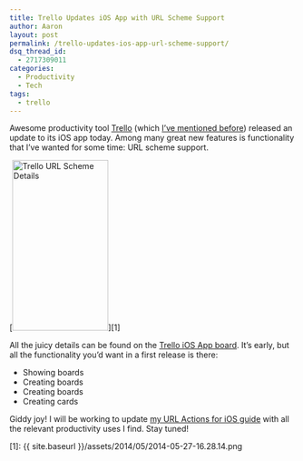 ```yaml
---
title: Trello Updates iOS App with URL Scheme Support
author: Aaron
layout: post
permalink: /trello-updates-ios-app-url-scheme-support/
dsq_thread_id:
  - 2717309011
categories:
  - Productivity
  - Tech
tags:
  - trello
---
```

Awesome productivity tool <a title="Trello" href="http://trello.com" target="_blank">Trello</a> (which <a title="Link Mash (February 11, 2014)" href="http://www.bachyaproductions.com/link-mash-february-11-2014/" target="_blank">I&#8217;ve mentioned before</a>) released an update to its iOS app today. Among many great new features is functionality that I&#8217;ve wanted for some time: URL scheme support.

[<img class="aligncenter size-medium wp-image-1142" src="{{ site.baseurl }}/assets/2014/05/2014-05-27-16.28.14-169x300.png" alt="Trello URL Scheme Details" width="169" height="300" />][1]

All the juicy details can be found on the <a title="Trello iOS App" href="https://trello.com/b/5tj4qAvo/trello-ios-app" target="_blank">Trello iOS App board</a>. It&#8217;s early, but all the functionality you&#8217;d want in a first release is there:

  * Showing boards
  * Creating boards
  * Creating boards
  * Creating cards

Giddy joy! I will be working to update <a title="URL Actions for iOS: My Up-to-Date Guide" href="http://www.bachyaproductions.com/ios-url-actions-the-up-to-date-guide/" target="_blank">my URL Actions for iOS guide</a> with all the relevant productivity uses I find. Stay tuned!

 [1]: {{ site.baseurl }}/assets/2014/05/2014-05-27-16.28.14.png
